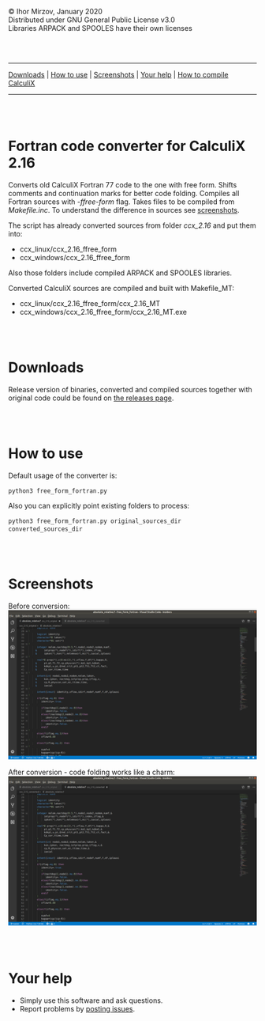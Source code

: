 © Ihor Mirzov, January 2020  
Distributed under GNU General Public License v3.0  
Libraries ARPACK and SPOOLES have their own licenses

<br/><br/>



---

[Downloads](#downloads) |
[How to use](#how-to-use) |
[Screenshots](#screenshots) |
[Your help](#your-help) |
[How to compile CalculiX](#how-to-compile-calculix)

---

<br/><br/>



# Fortran code converter for CalculiX 2.16

Converts old CalculiX Fortran 77 code to the one with free form. Shifts comments and continuation marks for better code folding. Compiles all Fortran sources with *-ffree-form* flag. Takes files to be compiled from *Makefile.inc*. To understand the difference in sources see [screenshots](#screenshots).

The script has already converted sources from folder *ccx_2.16* and put them into:

- ccx_linux/ccx_2.16_ffree_form
- ccx_windows/ccx_2.16_ffree_form

Also those folders include compiled ARPACK and SPOOLES libraries.

Converted CalculiX sources are compiled and built with Makefile_MT:

- ccx_linux/ccx_2.16_ffree_form/ccx_2.16_MT
- ccx_windows/ccx_2.16_ffree_form/ccx_2.16_MT.exe

<br/><br/>



# Downloads

Release version of binaries, converted and compiled sources together with original code could be found on [the releases page](https://github.com/imirzov/ccx_free_form_fortran/releases).

<br/><br/>



# How to use

Default usage of the converter is:

    python3 free_form_fortran.py

Also you can explicitly point existing folders to process:

    python3 free_form_fortran.py original_sources_dir converted_sources_dir

<br/><br/>



# Screenshots

Before conversion:  
![before conversion](img_original.png "before conversion")

After conversion - code folding works like a charm:  
![after conversion](img_converted.png "after conversion")

<br/><br/>



# Your help

- Simply use this software and ask questions.
- Report problems by [posting issues](https://github.com/imirzov/ccx_free_form_fortran/issues).
